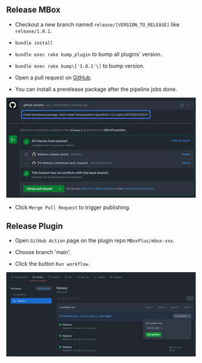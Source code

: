 ## Release MBox

- Checkout a new branch named `release/[VERSION_TO_RELEASE]` like `release/1.0.1`.

- `bundle install`

- `bundle exec rake bump_plugin` to bump all plugins' version.

- `bundle exec rake bump\['1.0.1'\]` to bump version.

- Open a pull request on [GitHub](https://github.com/MBoxPlus/mbox).

- You can install a prerelease package after the pipeline jobs done.

![img_2.png](img_2.png)

- Click `Merge Pull Request` to trigger publishing.

## Release Plugin

- Open `GitHub Action` page on the plugin repo `MBoxPlus/mbox-xxx`.

- Choose branch 'main'.

- Click the button `Run workflow`.

![img.png](img.png)